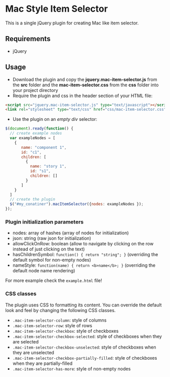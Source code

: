 # Mac Style Item Selector 
This is a single jQuery plugin for creating Mac like item selector.

## Requirements
  * jQuery

## Usage
* Download the plugin and copy the **jquery.mac-item-selector.js** from the **src** folder and the **mac-item-selector.css** from the **css** folder into your project directory
* Require the plugin and css in the header section of your HTML file:

```html
<script src="jquery.mac-item-selector.js" type="text/javascript"></script>
<link rel="stylesheet" type="text/css" href="css/mac-item-selector.css"></link>
```

* Use the plugin on an *empty div* selector:

```javascript
$(document).ready(function() {
  // create example nodes
  var exampleNodes = [
    {
       name: "component 1",
       id: "c1",
       children: [
         {
           name: "story 1",
           id: "s1",
           children: []
         }
       ]
    }
  ]
  // create the plugin
  $("#my_conatiner").macItemSelector({nodes: exampleNodes });
});
```

### Plugin initialization parameters
* nodes: array of hashes (array of nodes for initialization)
* json: string (raw json for initialization)
* allowClickOnRow: boolean (allow to navigate by clicking on the row instead of just clicking on the text)
* hasChildrenSymbol: `function() { return "string"; }` (overriding the default symbol for non-empty nodes)
* nameStyle: `function(name) { return <b>name</b>; }` (overriding the default node name rendering)

For more example check the `example.html` file!

### CSS classes
The plugin uses CSS to formatting its content. You can override the default look and feel by changing the following CSS classes.
* `.mac-item-selector-column`: style of columns
* `.mac-item-selector-row`: style of rows
* `.mac-item-selector-checkbox`: style of checkboxes
* `.mac-item-selector-checkbox-selected`: style of checkboxes when they are selected
* `.mac-item-selector-checkbox-unselected`: style of checkboxes when they are unselected
* `.mac-item-selector-checkbox-partially-filled`: style of checkboxes when they are partially-filled
* `.mac-item-selector-has-more`: style of non-empty nodes


